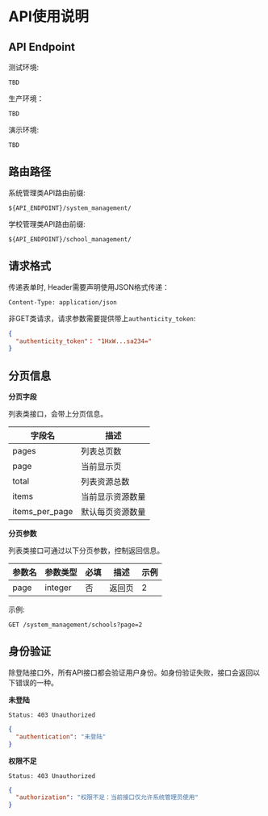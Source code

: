 # API使用说明

## API Endpoint

测试环境:
```
TBD
```

生产环境：
```
TBD
```

演示环境:
```
TBD
```

## 路由路径

系统管理类API路由前缀:
```
${API_ENDPOINT}/system_management/
```

学校管理类API路由前缀:
```
${API_ENDPOINT}/school_management/
```

## 请求格式

传递表单时, Header需要声明使用JSON格式传递：

```
Content-Type: application/json
```

非GET类请求，请求参数需要提供带上```authenticity_token```:

```json
{
  "authenticity_token"： "1HxW...sa234="
}
```

## 分页信息

**分页字段**

列表类接口，会带上分页信息。

| 字段名 | 描述 |
| -- | -- |
| pages | 列表总页数 |
| page | 当前显示页 |
| total | 列表资源总数 |
| items | 当前显示资源数量 |
| items_per_page | 默认每页资源数量 |

**分页参数**

列表类接口可通过以下分页参数，控制返回信息。

| 参数名 | 参数类型 | 必填 | 描述 | 示例 |
| --- | --- | --- | --- | --- |
| page | integer | 否 | 返回页 | 2  |

示例:
```
GET /system_management/schools?page=2
```

## 身份验证

除登陆接口外，所有API接口都会验证用户身份。如身份验证失败，接口会返回以下错误的一种。

**未登陆**
```
Status: 403 Unauthorized
```
```json
{
  "authentication": "未登陆"
}
```

**权限不足**

```
Status: 403 Unauthorized
```
```json
{
  "authorization": "权限不足：当前接口仅允许系统管理员使用"
}
```
